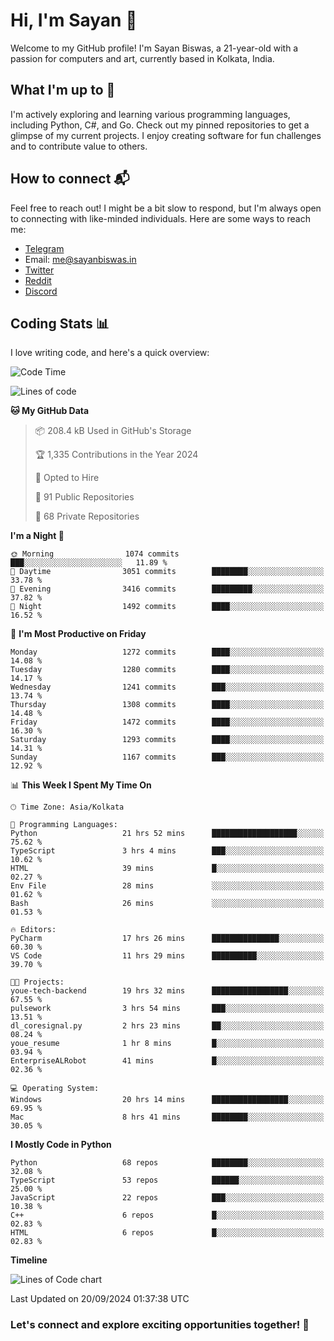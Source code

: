 # Hi, I'm Sayan 👋

Welcome to my GitHub profile! I'm Sayan Biswas, a 21-year-old with a passion for computers and art, currently based in Kolkata, India.

## What I'm up to 🚀

I'm actively exploring and learning various programming languages, including Python, C#, and Go. Check out my pinned repositories to get a glimpse of my current projects. I enjoy creating software for fun challenges and to contribute value to others.

## How to connect 📬

Feel free to reach out! I might be a bit slow to respond, but I'm always open to connecting with like-minded individuals. Here are some ways to reach me:

- [Telegram](https://t.me/dank_as_fuck)
- Email: [me@sayanbiswas.in](mailto:me@sayanbiswas.in)
- [Twitter](https://twitter.com/TheDankDel)
- [Reddit](https://www.reddit.com/user/dank_as_fuck_/)
- [Discord](https://discordapp.com/users/506536929152466945)

## Coding Stats 📊

I love writing code, and here's a quick overview:

<!--START_SECTION:waka-->
![Code Time](http://img.shields.io/badge/Code%20Time-1%2C769%20hrs%2028%20mins-blue)

![Lines of code](https://img.shields.io/badge/From%20Hello%20World%20I%27ve%20Written-6.0%20million%20lines%20of%20code-blue)

**🐱 My GitHub Data** 

> 📦 208.4 kB Used in GitHub's Storage 
 > 
> 🏆 1,335 Contributions in the Year 2024
 > 
> 💼 Opted to Hire
 > 
> 📜 91 Public Repositories 
 > 
> 🔑 68 Private Repositories 
 > 
**I'm a Night 🦉** 

```text
🌞 Morning                1074 commits        ███░░░░░░░░░░░░░░░░░░░░░░   11.89 % 
🌆 Daytime                3051 commits        ████████░░░░░░░░░░░░░░░░░   33.78 % 
🌃 Evening                3416 commits        █████████░░░░░░░░░░░░░░░░   37.82 % 
🌙 Night                  1492 commits        ████░░░░░░░░░░░░░░░░░░░░░   16.52 % 
```
📅 **I'm Most Productive on Friday** 

```text
Monday                   1272 commits        ████░░░░░░░░░░░░░░░░░░░░░   14.08 % 
Tuesday                  1280 commits        ████░░░░░░░░░░░░░░░░░░░░░   14.17 % 
Wednesday                1241 commits        ███░░░░░░░░░░░░░░░░░░░░░░   13.74 % 
Thursday                 1308 commits        ████░░░░░░░░░░░░░░░░░░░░░   14.48 % 
Friday                   1472 commits        ████░░░░░░░░░░░░░░░░░░░░░   16.30 % 
Saturday                 1293 commits        ████░░░░░░░░░░░░░░░░░░░░░   14.31 % 
Sunday                   1167 commits        ███░░░░░░░░░░░░░░░░░░░░░░   12.92 % 
```


📊 **This Week I Spent My Time On** 

```text
🕑︎ Time Zone: Asia/Kolkata

💬 Programming Languages: 
Python                   21 hrs 52 mins      ███████████████████░░░░░░   75.62 % 
TypeScript               3 hrs 4 mins        ███░░░░░░░░░░░░░░░░░░░░░░   10.62 % 
HTML                     39 mins             █░░░░░░░░░░░░░░░░░░░░░░░░   02.27 % 
Env File                 28 mins             ░░░░░░░░░░░░░░░░░░░░░░░░░   01.62 % 
Bash                     26 mins             ░░░░░░░░░░░░░░░░░░░░░░░░░   01.53 % 

🔥 Editors: 
PyCharm                  17 hrs 26 mins      ███████████████░░░░░░░░░░   60.30 % 
VS Code                  11 hrs 29 mins      ██████████░░░░░░░░░░░░░░░   39.70 % 

🐱‍💻 Projects: 
youe-tech-backend        19 hrs 32 mins      █████████████████░░░░░░░░   67.55 % 
pulsework                3 hrs 54 mins       ███░░░░░░░░░░░░░░░░░░░░░░   13.51 % 
dl_coresignal.py         2 hrs 23 mins       ██░░░░░░░░░░░░░░░░░░░░░░░   08.24 % 
youe_resume              1 hr 8 mins         █░░░░░░░░░░░░░░░░░░░░░░░░   03.94 % 
EnterpriseALRobot        41 mins             █░░░░░░░░░░░░░░░░░░░░░░░░   02.36 % 

💻 Operating System: 
Windows                  20 hrs 14 mins      █████████████████░░░░░░░░   69.95 % 
Mac                      8 hrs 41 mins       ████████░░░░░░░░░░░░░░░░░   30.05 % 
```

**I Mostly Code in Python** 

```text
Python                   68 repos            ████████░░░░░░░░░░░░░░░░░   32.08 % 
TypeScript               53 repos            ██████░░░░░░░░░░░░░░░░░░░   25.00 % 
JavaScript               22 repos            ███░░░░░░░░░░░░░░░░░░░░░░   10.38 % 
C++                      6 repos             █░░░░░░░░░░░░░░░░░░░░░░░░   02.83 % 
HTML                     6 repos             █░░░░░░░░░░░░░░░░░░░░░░░░   02.83 % 
```



**Timeline**

![Lines of Code chart](https://raw.githubusercontent.com/Dank-del/Dank-del/main/assets/bar_graph.png)


 Last Updated on 20/09/2024 01:37:38 UTC
<!--END_SECTION:waka-->

### Let's connect and explore exciting opportunities together! 🚀
